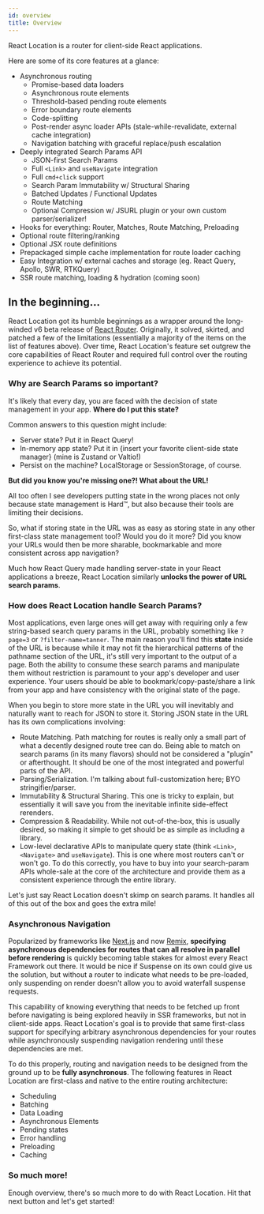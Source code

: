 ```yaml
---
id: overview
title: Overview
---
```


React Location is a router for client-side React applications.

Here are some of its core features at a glance:

- Asynchronous routing
  - Promise-based data loaders
  - Asynchronous route elements
  - Threshold-based pending route elements
  - Error boundary route elements
  - Code-splitting
  - Post-render async loader APIs (stale-while-revalidate, external cache integration)
  - Navigation batching with graceful replace/push escalation
- Deeply integrated Search Params API
  - JSON-first Search Params
  - Full `<Link>` and `useNavigate` integration
  - Full `cmd+click` support
  - Search Param Immutability w/ Structural Sharing
  - Batched Updates / Functional Updates
  - Route Matching
  - Optional Compression w/ JSURL plugin or your own custom parser/serializer!
- Hooks for everything: Router, Matches, Route Matching, Preloading
- Optional route filtering/ranking
- Optional JSX route definitions
- Prepackaged simple cache implementation for route loader caching
- Easy Integration w/ external caches and storage (eg. React Query, Apollo, SWR, RTKQuery)
- SSR route matching, loading & hydration (coming soon)

## In the beginning...

React Location got its humble beginnings as a wrapper around the long-winded v6 beta release of [React Router](https://reactrouter.com/). Originally, it solved, skirted, and patched a few of the limitations (essentially a majority of the items on the list of features above). Over time, React Location's feature set outgrew the core capabilities of React Router and required full control over the routing experience to achieve its potential.

### Why are Search Params so important?

It's likely that every day, you are faced with the decision of state management in your app. **Where do I put this state?**

Common answers to this question might include:

- Server state? Put it in React Query!
- In-memory app state? Put it in {insert your favorite client-side state manager} (mine is Zustand or Valtio!)
- Persist on the machine? LocalStorage or SessionStorage, of course.

**But did you know you're missing one?! What about the URL!**

All too often I see developers putting state in the wrong places not only because state management is Hard™️, but also because their tools are limiting their decisions.

So, what if storing state in the URL was as easy as storing state in any other first-class state management tool? Would you do it more? Did you know your URLs would then be more sharable, bookmarkable and more consistent across app navigation?

Much how React Query made handling server-state in your React applications a breeze, React Location similarly **unlocks the power of URL search params**.

### How does React Location handle Search Params?

Most applications, even large ones will get away with requiring only a few string-based search query params in the URL, probably something like `?page=3` or `?filter-name=tanner`. The main reason you'll find this **state** inside of the URL is because while it may not fit the hierarchical patterns of the pathname section of the URL, it's still very important to the output of a page. Both the ability to consume these search params and manipulate them without restriction is paramount to your app's developer and user experience. Your users should be able to bookmark/copy-paste/share a link from your app and have consistency with the original state of the page.

When you begin to store more state in the URL you will inevitably and naturally want to reach for JSON to store it. Storing JSON state in the URL has its own complications involving:

- Route Matching. Path matching for routes is really only a small part of what a decently designed route tree can do. Being able to match on search params (in its many flavors) should not be considered a "plugin" or afterthought. It should be one of the most integrated and powerful parts of the API.
- Parsing/Serialization. I'm talking about full-customization here; BYO stringifier/parser.
- Immutability & Structural Sharing. This one is tricky to explain, but essentially it will save you from the inevitable infinite side-effect rerenders.
- Compression & Readability. While not out-of-the-box, this is usually desired, so making it simple to get should be as simple as including a library.
- Low-level declarative APIs to manipulate query state (think `<Link>`, `<Navigate>` and `useNavigate`). This is one where most routers can't or won't go. To do this correctly, you have to buy into your search-param APIs whole-sale at the core of the architecture and provide them as a consistent experience through the entire library.

Let's just say React Location doesn't skimp on search params. It handles all of this out of the box and goes the extra mile!

### Asynchronous Navigation

Popularized by frameworks like [Next.js](https://nextjs.org) and now [Remix](https://remix.run), **specifying asynchronous dependencies for routes that can all resolve in parallel before rendering** is quickly becoming table stakes for almost every React Framework out there. It would be nice if Suspense on its own could give us the solution, but without a router to indicate what needs to be pre-loaded, only suspending on render doesn't allow you to avoid waterfall suspense requests.

This capability of knowing everything that needs to be fetched up front before navigating is being explored heavily in SSR frameworks, but not in client-side apps. React Location's goal is to provide that same first-class support for specifying arbitrary asynchronous dependencies for your routes while asynchronously suspending navigation rendering until these dependencies are met.

To do this properly, routing and navigation needs to be designed from the ground up to be **fully asynchronous**. The following features in React Location are first-class and native to the entire routing architecture:

- Scheduling
- Batching
- Data Loading
- Asynchronous Elements
- Pending states
- Error handling
- Preloading
- Caching

### So much more!

Enough overview, there's so much more to do with React Location. Hit that next button and let's get started!
